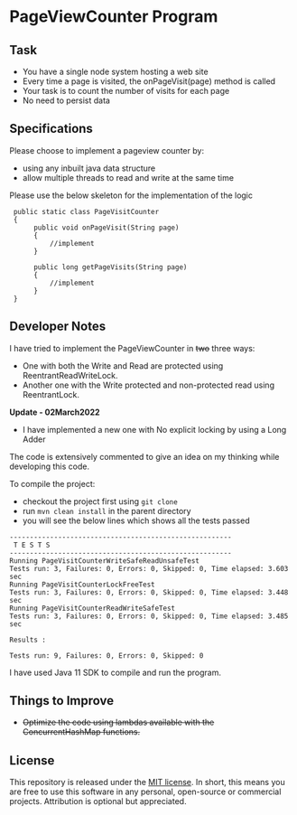 # PageViewCounter Program

## Task

* You have a single node system hosting a web site
* Every time a page is visited, the onPageVisit(page) method is called
* Your task is to count the number of visits for each page
* No need to persist data

## Specifications

Please choose to implement a pageview counter by:
* using any inbuilt java data structure
* allow multiple threads to read and write at the same time

Please use the below skeleton for the implementation of the logic

```
 public static class PageVisitCounter 
 {
      public void onPageVisit(String page) 
      {
          //implement
      }
      
      public long getPageVisits(String page)
      {
          //implement
      }
 }
```

## Developer Notes
I have tried to implement the PageViewCounter in ~~two~~ three ways:
* One with both the Write and Read are protected using ReentrantReadWriteLock.
* Another one with the Write protected and non-protected read using ReentrantLock.

**Update - 02March2022**
* I have implemented a new one with No explicit locking by using a Long Adder

The code is extensively commented to give an idea on my thinking while developing this code.

To compile the project:
* checkout the project first using `git clone`
* run `mvn clean install` in the parent directory
* you will see the below lines which shows all the tests passed
```
-------------------------------------------------------
 T E S T S
-------------------------------------------------------
Running PageVisitCounterWriteSafeReadUnsafeTest
Tests run: 3, Failures: 0, Errors: 0, Skipped: 0, Time elapsed: 3.603 sec
Running PageVisitCounterLockFreeTest
Tests run: 3, Failures: 0, Errors: 0, Skipped: 0, Time elapsed: 3.448 sec
Running PageVisitCounterReadWriteSafeTest
Tests run: 3, Failures: 0, Errors: 0, Skipped: 0, Time elapsed: 3.485 sec

Results :

Tests run: 9, Failures: 0, Errors: 0, Skipped: 0

```

I have used Java 11 SDK to compile and run the program.


## Things to Improve
* ~~Optimize the code using lambdas available with the ConcurrentHashMap functions.~~

## License

This repository is released under the [MIT license](https://opensource.org/licenses/MIT). In short, this means you are free to use this software in any personal, open-source or commercial projects. Attribution is optional but appreciated.

